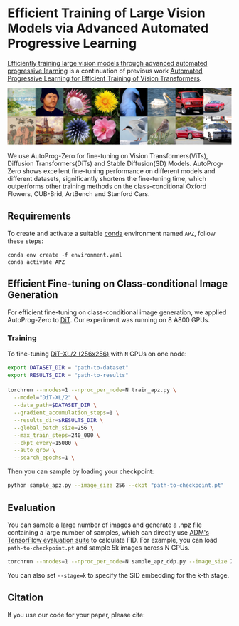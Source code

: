 # Efficient Training of Large Vision Models via Advanced Automated Progressive Learning

[Efficiently training large vision models through advanced automated progressive learning](https://arxiv.org/abs/2410.00350) is a continuation of previous work [Automated Progressive Learning for Efficient Training of Vision Transformers](https://arxiv.org/pdf/2203.14509).

![post](./sample_grid.png)

We use AutoProg-Zero for fine-tuning on Vision Transformers(ViTs), Diffusion Transformers(DiTs) and Stable Diffusion(SD) Models. AutoProg-Zero shows excellent fine-tuning performance on different models and different datasets, significantly shortens the fine-tuning time, which outperforms other training methods on the class-conditional Oxford Flowers, CUB-Brid, ArtBench and Stanford Cars.



## Requirements

To create and activate a suitable [conda](https://conda.io/) environment named `APZ`, follow these steps:

```
conda env create -f environment.yaml
conda activate APZ
```



## Efficient Fine-tuning on Class-conditional Image Generation
For efficient fine-tuning on class-conditional image generation, we applied AutoProg-Zero to [DiT](https://www.wpeebles.com/DiT). Our experiment was running on 8 A800 GPUs.

### Training

To fine-tuning [DiT-XL/2 (256x256)](https://dl.fbaipublicfiles.com/DiT/models/DiT-XL-2-256x256.pt)  with `N` GPUs on one node:

```sh
export DATASET_DIR = "path-to-dataset"
export RESULTS_DIR = "path-to-results"

torchrun --nnodes=1 --nproc_per_node=N train_apz.py \
  --model="DiT-XL/2" \
  --data_path=$DATASET_DIR \
  --gradient_accumulation_steps=1 \
  --results_dir=$RESULTS_DIR \
  --global_batch_size=256 \
  --max_train_steps=240_000 \
  --ckpt_every=15000 \
  --auto_grow \
  --search_epochs=1 \

```

Then you can sample by loading your checkpoint:

```bash
python sample_apz.py --image_size 256 --ckpt "path-to-checkpoint.pt"
```



## Evaluation

You can sample a large number of images and generate a .npz file containing a large number of samples, which can directly use [ADM's TensorFlow evaluation suite](https://github.com/openai/guided-diffusion/tree/main/evaluations) to calculate FID. For example, you can load `path-to-checkpoint.pt` and sample 5k images across N GPUs.

```bash
torchrun --nnodes=1 --nproc_per_node=N sample_apz_ddp.py --image_size 256 --num_classes 200 --num_fid_samples 5000 --ckpt "path-to-checkpoint.pt"
```

You can also set `--stage=k` to specify the SID embedding for the k-th stage.



## Citation

If you use our code for your paper, please cite:

```

```
